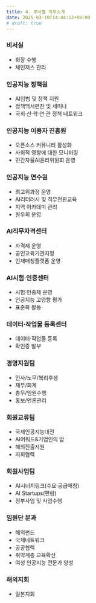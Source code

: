 ```yaml
---
title: 4. 부서별 직무소개
date: 2025-03-10T14:44:12+09:00
# draft: true
---
```


### 비서실
- 회장 수행
- 체인저스 관리

### 인공지능 정책원
- AI입법 및 정책 지원
- 정책백서편찬 및 세미나
- 국회·산·학·연·관 정책 네트워크

### 인공지능 이용자 진흥원
- 오픈소스 커뮤니티 활성화
- 사회적 영향에 대한 모니터링
- 민간자율AI윤리위원회 운영

### 인공지능 연수원
- 최고위과정 운영
- AI리터러시 및 직무전환교육
- 지역 아카데미 관리
- 원우회 운영

### AI직무자격센터
- 자격제 운영
- 공인교육기관지정
- 인재매칭플랫폼 운영

### AI시험·인증센터
- 시험·인증제 운영
- 인공지능 고영향 평가
- 표준화 활동

### 데이터·작업물 등록센터
- 데이터·작업물 등록
- 확인증 발부

### 경영지원팀
- 인사/노무/복리후생
- 재무/회계
- 총무/임원수행
- 홍보/언론관리

### 회원교류팀
- 국제인공지능대전
- AI어워드&기업인의 밤
- 해외진출지원
- 지회협력

### 회원사업팀
- AI시너지링크(수요·공급매칭)
- AI Startups(편람)
- 정부사업 및 사업수행

### 임원단 분과
- 해외펀드
- 국제네트워크
- 공공협력
- 취약계층 교육확산
- 여성 인공지능 전문가 양성

### 해외지회
- 일본지회